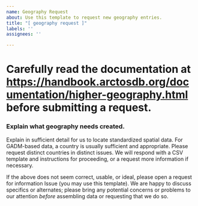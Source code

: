 ```yaml
---
name: Geography Request
about: Use this template to request new geography entries.
title: "[ geography request ]"
labels: ''
assignees: ''

---
```


# Carefully read the documentation at https://handbook.arctosdb.org/documentation/higher-geography.html before submitting a request.

### Explain what geography needs created.

Explain in sufficient detail for us to locate standardized spatial data. For GADM-based data, a country is usually sufficient and appropriate. Please request distinct countries in distinct issues. We will respond with a CSV template and instructions for proceeding, or a request more information if necessary.

If the above does not seem correct, usable, or ideal, please open a request for information Issue (you may use this template). We are happy to discuss specifics or alternates; please bring any potential concerns or problems to our attention *before* assembling data or requesting that we do so.
